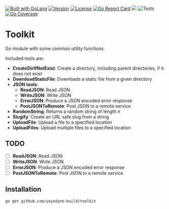 <a href="https://golang.org"><img src="https://img.shields.io/badge/powered_by-Go-3362c2.svg?style=flat-square" alt="Built with GoLang"></a>
[![Version](https://img.shields.io/badge/goversion-1.22.x-blue.svg)](https://golang.org)
[![License](http://img.shields.io/badge/License-BSD_3--Clause-blue.svg?style=flat-square)](https://raw.githubusercontent.com/yoyodyne-build/toolkit/main/LICENSE)
[![Go Report Card](https://goreportcard.com/badge/github.com/yoyodyne-build/toolkit)](https://goreportcard.com/report/github.com/yoyodyne-build/toolkit)
<a href="https://pkg.go.dev/github.com/yoyodyne-build/toolkit"><img src="https://img.shields.io/badge/godoc-reference-%23007d9c.svg"></a>
![Tests](https://github.com/yoyodyne-build/toolkit/actions/workflows/tests.yml/badge.svg)
[![Go Coverage](https://github.com/yoyodyne-build/toolkit/wiki/coverage.svg)](https://raw.githack.com/wiki/yoyodyne-build/toolkit/coverage.html)

# Toolkit

Go module with some common utility functions.

Included tools are:

- **CreateDirIfNotExist**: Create a directory, including parent directories, if it does not exist
- **DownloadStaticFile**: Downloads a static file from a given directory
- **JSON tools**:
  - **ReadJSON**: Read JSON
  - **WriteJSON**: Write JSON
  - **ErrorJSON**: Produce a JSON encoded error response
  - **PostJSONToRemote**: Post JSON to a remote service
- **RandomString**: Returns a random string of length _n_
- **Slugify**: Create an URL safe slug from a string
- **UploadFile**: Upload a file to a specified location
- **UploadFiles**: Upload multiple files to a specified location

## TODO

- [ ] **ReadJSON**: Read JSON
- [ ] **WriteJSON**: Write JSON
- [ ] **ErrorJSON**: Produce a JSON encoded error response
- [ ] **PostJSONToRemote**: Post JSON to a remote service

## Installation

```shell
go get github.com/yoyodyne-build/toolkit
```
